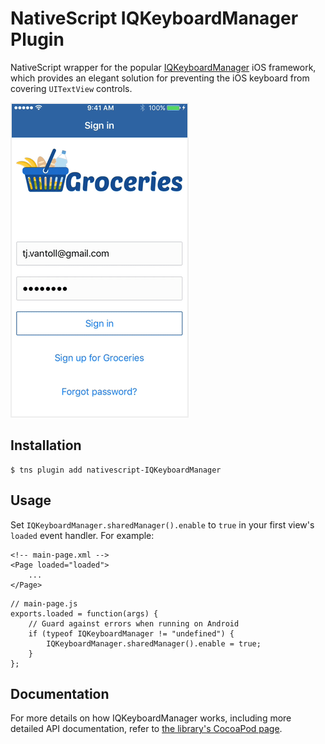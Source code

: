 # NativeScript IQKeyboardManager Plugin

NativeScript wrapper for the popular [IQKeyboardManager](https://cocoapods.org/pods/IQKeyboardManager) iOS framework, which provides an elegant solution for preventing the iOS keyboard from covering `UITextView` controls.

<img src="screenshot.gif" style="border: 2px solid #eee">

## Installation

```
$ tns plugin add nativescript-IQKeyboardManager
```

## Usage

Set `IQKeyboardManager.sharedManager().enable` to `true` in your first view's `loaded` event handler. For example:

```
<!-- main-page.xml -->
<Page loaded="loaded">
    ...
</Page>
```

```
// main-page.js
exports.loaded = function(args) {
    // Guard against errors when running on Android
    if (typeof IQKeyboardManager != "undefined") {
        IQKeyboardManager.sharedManager().enable = true;
    }
};
```

## Documentation

For more details on how IQKeyboardManager works, including more detailed API documentation, refer to [the library's CocoaPod page](https://cocoapods.org/pods/IQKeyboardManager).
